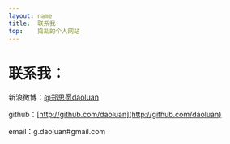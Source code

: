 ```yaml
---
layout: name
title:  联系我
top:    捣乱的个人网站
---
```


联系我：
=====
新浪微博：[@郑思愿daoluan](http://weibo.com/daoluanxiaozi)

github：[http://github.com/daoluan](http://github.com/daoluan)

email：g.daoluan#gmail.com
